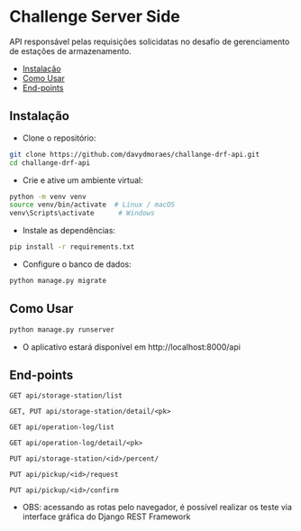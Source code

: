 # Challenge Server Side

API responsável pelas requisições solicidatas no desafio de gerenciamento de estações de armazenamento.

- [Instalação](#instalação)
- [Como Usar](#como-usar)
- [End-points](#end-points)

  
## Instalação

- Clone o repositório:

```bash
git clone https://github.com/davydmoraes/challange-drf-api.git
cd challange-drf-api
```

- Crie e ative um ambiente virtual:
```bash
python -m venv venv
source venv/bin/activate  # Linux / macOS
venv\Scripts\activate      # Windows
```

- Instale as dependências:
```bash
pip install -r requirements.txt
```

- Configure o banco de dados:
```bash
python manage.py migrate
```

## Como Usar
```bash
python manage.py runserver
```
- O aplicativo estará disponível em http://localhost:8000/api

## End-points

`GET api/storage-station/list`

`GET, PUT api/storage-station/detail/<pk>`

`GET api/operation-log/list`

`GET api/operation-log/detail/<pk>`

`PUT api/storage-station/<id>/percent/`

`PUT api/pickup/<id>/request`

`PUT api/pickup/<id>/confirm`

- OBS: acessando as rotas pelo navegador, é possível realizar os teste via interface gráfica do Django REST Framework

